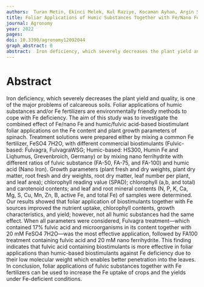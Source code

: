 ```yaml
---
authors:  Turan Metin, Ekinci Melek, Kul Raziye, Kocaman Ayhan, Argin Sanem, Zhirkova Anastasia M., Perminova Irina V., Yildirim Ertan
title: Foliar Applications of Humic Substances Together with Fe/Nano Fe to Increase the Iron Content and Growth Parameters of Spinach (Spinacia oleracea L.)
journal: Agronomy
year: 2022
pages:  
doi: 10.3390/agronomy12092044
graph_abstract: 0
abstract:  Iron deficiency, which severely decreases the plant yield and quality, is one of the major problems of calcareous soils. Foliar applications of humic substances and/or Fe fertilizers are environmentally friendly methods to cope with Fe deficiency. The aim of this study was to investigate the combined effect of Fe/nano Fe and humic/fulvic acid-based biostimulant foliar applications on the Fe content and plant growth parameters of spinach. Treatment solutions were prepared either by mixing a common Fe fertilizer, FeSO4 7H2O, with different commercial biostimulants (Fulvic-based: Fulvagra, FulvagraWSG; Humic-based: HS300, Humin Fe and Liqhumus, Grevenbroich, Germany) or by mixing nano ferrihydrite with different ratios of fulvic substance (FA-50, FA-75, and FA-100) and humic acid (Nano Iron). Growth parameters (plant fresh and dry weights, plant dry matter, root fresh and dry weights, root dry matter, leaf number per plant, and leaf area); chlorophyll reading value (SPAD); chlorophyll (a,b, and total) and carotenoid contents; and leaf and root mineral contents (N, P, K, Ca, Mg, S, Cu, Mn, Zn, B, active Fe, and total Fe) of samples were determined. Our results showed that foliar application of biostimulants together with Fe sources improved the nutrient uptake, chlorophyll contents, growth characteristics, and yield; however, not all humic substances had the same effect. When all parameters were considered, Fulvagra treatment—which contained 17% fulvic acid and microorganisms in its content together with 20 mM FeSO4 7H2O—was the most effective application, followed by FA100 treatment containing fulvic acid and 20 mM nano ferrihydrite. This finding indicates that fulvic acid containing biostimulants is more effective in foliar applications than humic-based biostimulants against Fe deficiency due to their low molecular weight which enables better penetration into the leaves. In conclusion, foliar applications of fulvic substances together with Fe fertilizers can be used to increase the Fe uptake of crops and the yields under Fe-deficient conditions.
---
```



# Abstract

Iron deficiency, which severely decreases the plant yield and quality, is one of the major problems of calcareous soils. Foliar applications of humic substances and/or Fe fertilizers are environmentally friendly methods to cope with Fe deficiency. The aim of this study was to investigate the combined effect of Fe/nano Fe and humic/fulvic acid-based biostimulant foliar applications on the Fe content and plant growth parameters of spinach. Treatment solutions were prepared either by mixing a common Fe fertilizer, FeSO4 7H2O, with different commercial biostimulants (Fulvic-based: Fulvagra, FulvagraWSG; Humic-based: HS300, Humin Fe and Liqhumus, Grevenbroich, Germany) or by mixing nano ferrihydrite with different ratios of fulvic substance (FA-50, FA-75, and FA-100) and humic acid (Nano Iron). Growth parameters (plant fresh and dry weights, plant dry matter, root fresh and dry weights, root dry matter, leaf number per plant, and leaf area); chlorophyll reading value (SPAD); chlorophyll (a,b, and total) and carotenoid contents; and leaf and root mineral contents (N, P, K, Ca, Mg, S, Cu, Mn, Zn, B, active Fe, and total Fe) of samples were determined. Our results showed that foliar application of biostimulants together with Fe sources improved the nutrient uptake, chlorophyll contents, growth characteristics, and yield; however, not all humic substances had the same effect. When all parameters were considered, Fulvagra treatment—which contained 17% fulvic acid and microorganisms in its content together with 20 mM FeSO4 7H2O—was the most effective application, followed by FA100 treatment containing fulvic acid and 20 mM nano ferrihydrite. This finding indicates that fulvic acid containing biostimulants is more effective in foliar applications than humic-based biostimulants against Fe deficiency due to their low molecular weight which enables better penetration into the leaves. In conclusion, foliar applications of fulvic substances together with Fe fertilizers can be used to increase the Fe uptake of crops and the yields under Fe-deficient conditions.